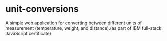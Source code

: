 # unit-conversions
A simple web application for converting between different units of measurement (temperature, weight, and distance).(as part of IBM full-stack JavaScript certificate)
